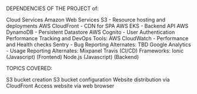 DEPENDENCIES OF THE PROJECT of:

Cloud Services
Amazon Web Services S3 - Resource hosting and deployments
AWS CloudFront - CDN for SPA
AWS EKS - Backend API
AWS DynamoDB - Persistent Datastore
AWS Cognito - User Authentication
Performance Tracking and DevOps Tools:
AWS CloudWatch - Performance and Health checks
Sentry - Bug Reporting
Alternates:
TBD
Google Analytics - Usage Reporting
Alternates:
Mixpanel
Travis (CI/CD)
Frameworks:
Ionic (Javascript) (Frontend)
Node.js (Javascript) (Backend)

TOPICS COVERED:

S3 bucket creation
S3 bucket configuration
Website distribution via CloudFront
Access website via web browser
